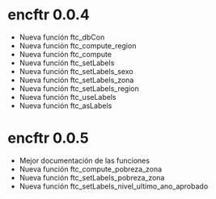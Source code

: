 # encftr 0.0.4

* Nueva función ftc_dbCon
* Nueva función ftc_compute_region 
* Nueva función ftc_compute
* Nueva función ftc_setLabels
* Nueva función ftc_setLabels_sexo
* Nueva función ftc_setLabels_zona
* Nueva función ftc_setLabels_region
* Nueva función ftc_useLabels
* Nueva función ftc_asLabels

# encftr 0.0.5

* Mejor documentación de las funciones
* Nueva función ftc_compute_pobreza_zona
* Nueva función ftc_setLabels_pobreza_zona
* Nueva función ftc_setLabels_nivel_ultimo_ano_aprobado

